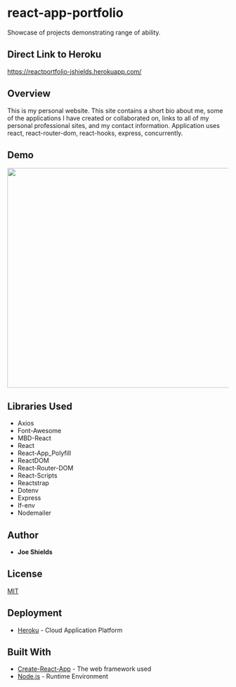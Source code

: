 # react-app-portfolio
Showcase of projects demonstrating range of ability.

## Direct Link to Heroku 
https://reactportfolio-jshields.herokuapp.com/

## Overview 
This is my personal website. This site contains a short bio about me, some of the applications I have created or collaborated on, links to all of my personal professional sites, and my contact information. Application uses react, react-router-dom, react-hooks, express, concurrently.

## Demo
<p align="center"> <img src="https://github.com/JShields30/react-app-portfolio/blob/master/reactportfolio/src/images/PortfolioGIF.gif" width="800" height="500" ></p>

## Libraries Used
* Axios
* Font-Awesome
* MBD-React
* React
* React-App_Polyfill
* ReactDOM
* React-Router-DOM
* React-Scripts
* Reactstrap
* Dotenv
* Express
* If-env
* Nodemailer

## Author
* **Joe Shields** 

## License
[MIT](https://choosealicense.com/licenses/mit/)

## Deployment
* [Heroku](https://www.heroku.com/) - Cloud Application Platform

## Built With
* [Create-React-App](https://reactjs.org/docs/create-a-new-react-app.html) - The web framework used
* [Node.js](https://nodejs.org/en/docs/) - Runtime Environment 
